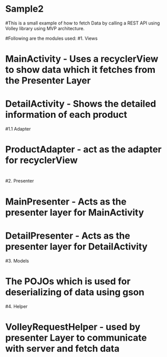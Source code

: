 # Sample2

#This is a small example of how to fetch Data by calling a REST API using Volley library using MVP architecture.

#Following are the modules used:
#1. Views
#	MainActivity - Uses a recyclerView to show data which it fetches from the Presenter Layer
#	DetailActivity - Shows the detailed information of each product
#1.1 Adapter
#	ProductAdapter - act as the adapter for recyclerView
#
#2. Presenter
#	MainPresenter - Acts as the presenter layer for MainActivity
#	DetailPresenter - Acts as the presenter layer for DetailActivity

#3. Models
#	The POJOs which is used for deserializing of data using gson

#4. Helper
#	VolleyRequestHelper - used by presenter Layer to communicate with server and fetch data


